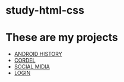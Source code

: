 # study-html-css

<h1>These are my projects</h1>
<ul>
    <li><a href="https://claudiobentodala.github.io/HTMLCSS/android/">ANDROID HISTORY<a>
    <li><a href="https://claudiobentodala.github.io/HTMLCSS/cordel">CORDEL<a>
    <li><a href="https://claudiobentodala.github.io/HTMLCSS/social">SOCIAL MIDIA<a>
    <li><a href="https://claudiobentodala.github.io/HTMLCSS/login">LOGIN<a>
</ul>